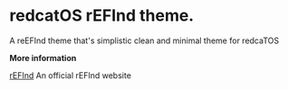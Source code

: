 # redcatOS rEFInd theme.
A reEFInd theme that's simplistic clean and minimal theme for redcaTOS

**More information**

[rEFInd](http://www.rodsbooks.com/refind/) An official rEFInd website
